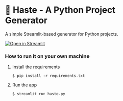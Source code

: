 # 🎈 Haste - A Python Project Generator

A simple Streamlit-based generator for Python projects.

[![Open in Streamlit](https://static.streamlit.io/badges/streamlit_badge_black_white.svg)](https://haste-project-generator-vj.streamlit.app/)

### How to run it on your own machine

1. Install the requirements

   ```
   $ pip install -r requirements.txt
   ```

2. Run the app

   ```
   $ streamlit run haste.py
   ```
